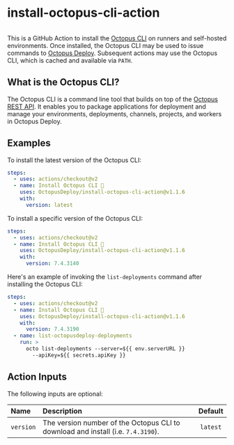 # install-octopus-cli-action

<img alt= "" src="https://github.com/OctopusDeploy/install-octopus-cli-action/raw/main/assets/github-actions-octopus.png" />

This is a GitHub Action to install the [Octopus CLI](https://octopus.com/docs/octopus-rest-api/octopus-cli) on runners and self-hosted environments. Once installed, the Octopus CLI may be used to issue commands to [Octopus Deploy](https://octopus.com/). Subsequent actions may use the Octopus CLI, which is cached and available via `PATH`.

## What is the Octopus CLI?

The Octopus CLI is a command line tool that builds on top of the [Octopus REST API](https://octopus.com/docs/octopus-rest-api). It enables you to package applications for deployment and manage your environments, deployments, channels, projects, and workers in Octopus Deploy.

## Examples

To install the latest version of the Octopus CLI:

```yml
steps:
  - uses: actions/checkout@v2
  - name: Install Octopus CLI 🐙
    uses: OctopusDeploy/install-octopus-cli-action@v1.1.6
    with:
      version: latest
```

To install a specific version of the Octopus CLI:

```yml
steps:
  - uses: actions/checkout@v2
  - name: Install Octopus CLI 🐙
    uses: OctopusDeploy/install-octopus-cli-action@v1.1.6
    with:
      version: 7.4.3140
```

Here's an example of invoking the `list-deployments` command after installing the Octopus CLI:

```yml
steps:
  - uses: actions/checkout@v2
  - name: Install Octopus CLI 🐙
    uses: OctopusDeploy/install-octopus-cli-action@v1.1.6
    with:
      version: 7.4.3190
  - name: list-octopusdeploy-deployments
    run: >
      octo list-deployments --server=${{ env.serverURL }}
        --apiKey=${{ secrets.apiKey }}
```

## Action Inputs

The following inputs are optional:

| Name | Description | Default |
| :- | :- | :-: |
| `version` | The version number of the Octopus CLI to download and install (i.e. `7.4.3190`). | `latest` |

